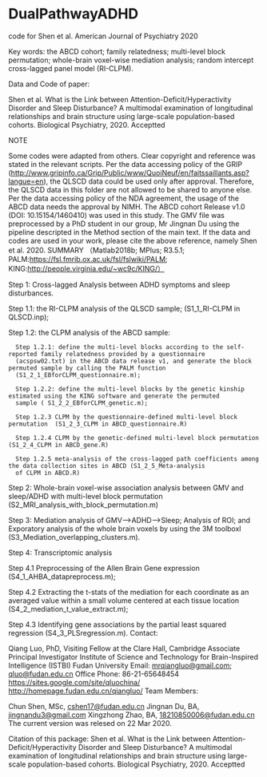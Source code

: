 # DualPathwayADHD
code for Shen et al. American Journal of Psychiatry 2020


Key words: the ABCD cohort; family relatedness; multi-level block permutation; whole-brain voxel-wise mediation analysis; random intercept cross-lagged panel model (RI-CLPM).

Data and Code of paper:

Shen et al. What is the Link between Attention-Deficit/Hyperactivity Disorder and Sleep Disturbance? A multimodal examination of longitudinal relationships and brain structure using large-scale population-based cohorts. Biological Psychiatry, 2020. Acceptted

NOTE

Some codes were adapted from others. Clear copyright and reference was stated in the relevant scripts.
Per the data accessing policy of the GRIP (http://www.gripinfo.ca/Grip/Public/www/QuoiNeuf/en/faitssaillants.asp?langue=en),
the QLSCD data could be used only after approval. Therefore, the QLSCD data in this folder are not allowed to be shared to anyone else.
Per the data accessing policy of the NDA agreement, the usage of the ABCD data needs the approval by NIMH. The ABCD cohort Release v1.0 (DOI: 10.15154/1460410) was used in this study.
The GMV file was preprocessed by a PhD student in our group, Mr Jingnan Du using the pipeline descripted in the Method section of the main text.
If the data and codes are used in your work, please cite the above reference, namely Shen et al. 2020.
SUMMARY （Matlab2018b; MPlus; R3.5.1; PALM:https://fsl.fmrib.ox.ac.uk/fsl/fslwiki/PALM; KING:http://people.virginia.edu/~wc9c/KING/）

Step 1: Cross-lagged Analysis between ADHD symptoms and sleep disturbances.

 Step 1.1: the RI-CLPM analysis of the QLSCD sample; (S1_1_RI-CLPM in QLSCD.inp);

 Step 1.2: the CLPM analysis of the ABCD sample:
 
      Step 1.2.1: define the multi-level blocks according to the self-reported family relatedness provided by a questionnaire
      (acspsw02.txt) in the ABCD data release v1, and generate the block permuted sample by calling the PALM function
      (S1_2_1_EBforCLPM_questionnaire.m);
 
      Step 1.2.2: define the multi-level blocks by the genetic kinship estimated using the KING software and generate the permuted
      sample ( S1_2_2_EBforCLPM_genetic.m);
 
      Step 1.2.3 CLPM by the questionnaire-defined multi-level block permutation  (S1_2_3_CLPM in ABCD_questionnaire.R)
 
      Step 1.2.4 CLPM by the genetic-defined multi-level block permutation  (S1_2_4_CLPM in ABCD_gene.R)
 
      Step 1.2.5 meta-analysis of the cross-lagged path coefficients among the data collection sites in ABCD (S1_2_5_Meta-analysis 
      of CLPM in ABCD.R)
Step 2: Whole-brain voxel-wise association analysis between GMV and sleep/ADHD with multi-level block permutation
(S2_MRI_analysis_with_block_permutation.m)

Step 3: Mediation analysis of GMV-->ADHD-->Sleep; Analysis of ROI; and Exporatory analysis of the whole brain voxels by using the 3M toolboxl (S3_Mediation_overlapping_clusters.m).

Step 4: Transcriptomic analysis

Step 4.1 Preprocessing of the Allen Brain Gene expression (S4_1_AHBA_datapreprocess.m);

Step 4.2 Extracting the t-stats of the mediation for each coordinate as an averaged value within a small volume centered at each
tissue location (S4_2_mediation_t_value_extract.m);

Step 4.3 Identifying gene associations by the partial least squared regression  (S4_3_PLSregression.m).
Contact:

Qiang Luo, PhD, Visiting Fellow at the Clare Hall, Cambridge
Associate Principal Investigator
Institute of Science and Technology for Brain-Inspired Intelligence (ISTBI)
Fudan University
Email: mrqiangluo@gmail.com;      qluo@fudan.edu.cn
Office Phone: 86-21-65648454
https://sites.google.com/site/qluochina/
http://homepage.fudan.edu.cn/qiangluo/
Team Members:

Chun Shen, MSc,  cshen17@fudan.edu.cn
Jingnan Du, BA,  jingnandu3@gmail.com
Xingzhong Zhao, BA, 18210850006@fudan.edu.cn
The current version was relesed on 22 Mar 2020.

Citation of this package: Shen et al. What is the Link between Attention-Deficit/Hyperactivity Disorder and Sleep Disturbance? A multimodal examination of longitudinal relationships and brain structure using large-scale population-based cohorts. Biological Psychiatry, 2020. Acceptted
